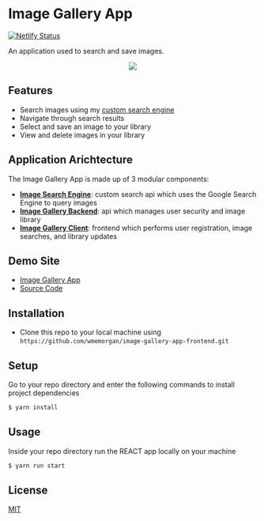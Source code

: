 # Image Gallery App
[![Netlify Status](https://api.netlify.com/api/v1/badges/58b30765-5c4e-4e99-a1fe-ded2b4fd4b49/deploy-status)](https://app.netlify.com/sites/wme-image-gallery/deploys)

An application used to search and save images.

<p align="center"> 
    <img src="https://github.com/wmemorgan/image-gallery-app-frontend/blob/master/public/assets/screenshot.png">
</p>

## Features
- Search images using my [custom search engine](https://github.com/wmemorgan/image-search-api-v2)
- Navigate through search results
- Select and save an image to your library
- View and delete images in your library

## Application Arichtecture
The Image Gallery App is made up of 3 modular components:

- [**Image Search Engine**](https://github.com/wmemorgan/image-search-api-v2): custom search api which uses the Google Search Engine to query images
- [**Image Gallery Backend**](https://github.com/wmemorgan/image-gallery-app-backend): api which manages user security and image library
- [**Image Gallery Client**](https://github.com/wmemorgan/image-gallery-app-frontend): frontend which performs user registration, image searches, and library updates

## Demo Site
- [Image Gallery App](https://wme-image-gallery.netlify.app/)
- [Source Code](https://github.com/wmemorgan/image-gallery-app-frontend)

## Installation
- Clone this repo to your local machine using `https://github.com/wmemorgan/image-gallery-app-frontend.git`

## Setup
Go to your repo directory and enter the following commands to install project dependencies
```bash
$ yarn install
```

## Usage
Inside your repo directory run the REACT app locally on your machine
```bash
$ yarn run start
```

## License
[MIT](https://github.com/wmemorgan/image-gallery-app-frontend/blob/master/LICENSE)


